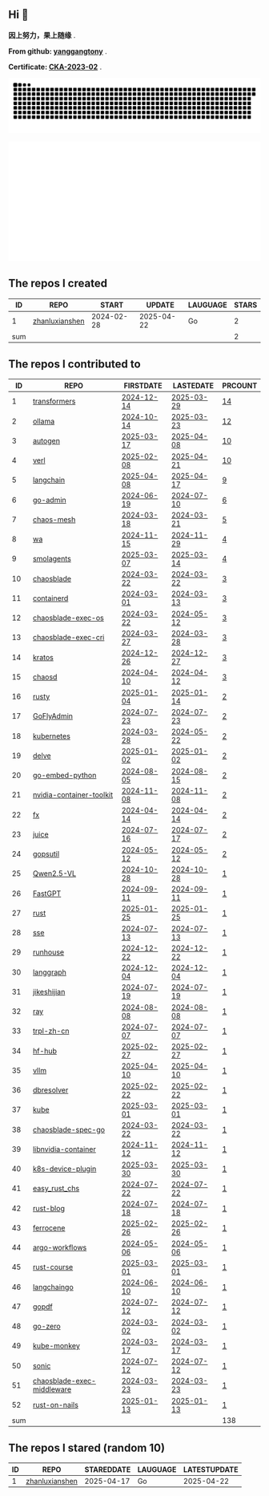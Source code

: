 ## Hi 👋 

**因上努力，果上随缘** .

**From github: [yanggangtony](https://github.com/yanggangtony)** .

**Certificate: [CKA-2023-02](https://github.com/zhanluxianshen/zhanluxianshen/blob/master/yanggang-cka-2023-02-25.png)** .

![github contribution grid snake animation](https://github.com/zhanluxianshen/zhanluxianshen/blob/output/github-contribution-grid-snake.svg)

![Metrics](https://github.com/zhanluxianshen/zhanluxianshen/blob/master/github-metrics.svg)

<!--START_SECTION:my_github-->
## The repos I created
| ID  |                                REPO                                |   START    |   UPDATE   | LAUGUAGE | STARS |
|-----|--------------------------------------------------------------------|------------|------------|----------|-------|
|   1 | [zhanluxianshen](https://github.com/zhanluxianshen/zhanluxianshen) | 2024-02-28 | 2025-04-22 | Go       |     2 |
| sum |                                                                    |            |            |          |     2 |

## The repos I contributed to
| ID  |                                           REPO                                            |                                     FIRSTDATE                                     |                                     LASTEDATE                                     |                                                 PRCOUNT                                                  |
|-----|-------------------------------------------------------------------------------------------|-----------------------------------------------------------------------------------|-----------------------------------------------------------------------------------|----------------------------------------------------------------------------------------------------------|
|   1 | [transformers](https://github.com/huggingface/transformers)                               | [2024-12-14](https://github.com/huggingface/transformers/pull/35272)              | [2025-03-29](https://github.com/huggingface/transformers/pull/37102)              | [14](https://github.com/huggingface/transformers/pulls?q=is%3Apr+author%3Azhanluxianshen)                |
|   2 | [ollama](https://github.com/ollama/ollama)                                                | [2024-10-14](https://github.com/ollama/ollama/pull/7204)                          | [2025-03-23](https://github.com/ollama/ollama/pull/9950)                          | [12](https://github.com/ollama/ollama/pulls?q=is%3Apr+author%3Azhanluxianshen)                           |
|   3 | [autogen](https://github.com/microsoft/autogen)                                           | [2025-03-17](https://github.com/microsoft/autogen/pull/5981)                      | [2025-04-08](https://github.com/microsoft/autogen/pull/6250)                      | [10](https://github.com/microsoft/autogen/pulls?q=is%3Apr+author%3Azhanluxianshen)                       |
|   4 | [verl](https://github.com/volcengine/verl)                                                | [2025-02-08](https://github.com/volcengine/verl/pull/226)                         | [2025-04-21](https://github.com/volcengine/verl/pull/1195)                        | [10](https://github.com/volcengine/verl/pulls?q=is%3Apr+author%3Azhanluxianshen)                         |
|   5 | [langchain](https://github.com/langchain-ai/langchain)                                    | [2025-04-08](https://github.com/langchain-ai/langchain/pull/30717)                | [2025-04-17](https://github.com/langchain-ai/langchain/pull/30897)                | [9](https://github.com/langchain-ai/langchain/pulls?q=is%3Apr+author%3Azhanluxianshen)                   |
|   6 | [go-admin](https://github.com/go-admin-team/go-admin)                                     | [2024-06-19](https://github.com/go-admin-team/go-admin/pull/796)                  | [2024-07-10](https://github.com/go-admin-team/go-admin/pull/803)                  | [6](https://github.com/go-admin-team/go-admin/pulls?q=is%3Apr+author%3Azhanluxianshen)                   |
|   7 | [chaos-mesh](https://github.com/chaos-mesh/chaos-mesh)                                    | [2024-03-18](https://github.com/chaos-mesh/chaos-mesh/pull/4373)                  | [2024-03-21](https://github.com/chaos-mesh/chaos-mesh/pull/4380)                  | [5](https://github.com/chaos-mesh/chaos-mesh/pulls?q=is%3Apr+author%3Azhanluxianshen)                    |
|   8 | [wa](https://github.com/wa-lang/wa)                                                       | [2024-11-15](https://github.com/wa-lang/wa/pull/57)                               | [2024-11-29](https://github.com/wa-lang/wa/pull/60)                               | [4](https://github.com/wa-lang/wa/pulls?q=is%3Apr+author%3Azhanluxianshen)                               |
|   9 | [smolagents](https://github.com/huggingface/smolagents)                                   | [2025-03-07](https://github.com/huggingface/smolagents/pull/904)                  | [2025-03-14](https://github.com/huggingface/smolagents/pull/976)                  | [4](https://github.com/huggingface/smolagents/pulls?q=is%3Apr+author%3Azhanluxianshen)                   |
|  10 | [chaosblade](https://github.com/chaosblade-io/chaosblade)                                 | [2024-03-22](https://github.com/chaosblade-io/chaosblade/pull/1019)               | [2024-03-22](https://github.com/chaosblade-io/chaosblade/pull/1019)               | [3](https://github.com/chaosblade-io/chaosblade/pulls?q=is%3Apr+author%3Azhanluxianshen)                 |
|  11 | [containerd](https://github.com/containerd/containerd)                                    | [2024-03-01](https://github.com/containerd/containerd/pull/9906)                  | [2024-03-13](https://github.com/containerd/containerd/pull/9961)                  | [3](https://github.com/containerd/containerd/pulls?q=is%3Apr+author%3Azhanluxianshen)                    |
|  12 | [chaosblade-exec-os](https://github.com/chaosblade-io/chaosblade-exec-os)                 | [2024-03-22](https://github.com/chaosblade-io/chaosblade-exec-os/pull/170)        | [2024-05-12](https://github.com/chaosblade-io/chaosblade-exec-os/pull/172)        | [3](https://github.com/chaosblade-io/chaosblade-exec-os/pulls?q=is%3Apr+author%3Azhanluxianshen)         |
|  13 | [chaosblade-exec-cri](https://github.com/chaosblade-io/chaosblade-exec-cri)               | [2024-03-27](https://github.com/chaosblade-io/chaosblade-exec-cri/pull/16)        | [2024-03-28](https://github.com/chaosblade-io/chaosblade-exec-cri/pull/17)        | [3](https://github.com/chaosblade-io/chaosblade-exec-cri/pulls?q=is%3Apr+author%3Azhanluxianshen)        |
|  14 | [kratos](https://github.com/go-kratos/kratos)                                             | [2024-12-26](https://github.com/go-kratos/kratos/pull/3507)                       | [2024-12-27](https://github.com/go-kratos/kratos/pull/3508)                       | [3](https://github.com/go-kratos/kratos/pulls?q=is%3Apr+author%3Azhanluxianshen)                         |
|  15 | [chaosd](https://github.com/chaos-mesh/chaosd)                                            | [2024-04-10](https://github.com/chaos-mesh/chaosd/pull/263)                       | [2024-04-12](https://github.com/chaos-mesh/chaosd/pull/264)                       | [3](https://github.com/chaos-mesh/chaosd/pulls?q=is%3Apr+author%3Azhanluxianshen)                        |
|  16 | [rusty](https://github.com/PLC-lang/rusty)                                                | [2025-01-04](https://github.com/PLC-lang/rusty/pull/1381)                         | [2025-01-14](https://github.com/PLC-lang/rusty/pull/1387)                         | [2](https://github.com/PLC-lang/rusty/pulls?q=is%3Apr+author%3Azhanluxianshen)                           |
|  17 | [GoFlyAdmin](https://github.com/huanglishi/GoFlyAdmin)                                    | [2024-07-23](https://github.com/huanglishi/GoFlyAdmin/pull/11)                    | [2024-07-23](https://github.com/huanglishi/GoFlyAdmin/pull/11)                    | [2](https://github.com/huanglishi/GoFlyAdmin/pulls?q=is%3Apr+author%3Azhanluxianshen)                    |
|  18 | [kubernetes](https://github.com/kubernetes/kubernetes)                                    | [2024-03-28](https://github.com/kubernetes/kubernetes/pull/124103)                | [2024-05-22](https://github.com/kubernetes/kubernetes/pull/125047)                | [2](https://github.com/kubernetes/kubernetes/pulls?q=is%3Apr+author%3Azhanluxianshen)                    |
|  19 | [delve](https://github.com/go-delve/delve)                                                | [2025-01-02](https://github.com/go-delve/delve/pull/3897)                         | [2025-01-02](https://github.com/go-delve/delve/pull/3897)                         | [2](https://github.com/go-delve/delve/pulls?q=is%3Apr+author%3Azhanluxianshen)                           |
|  20 | [go-embed-python](https://github.com/kluctl/go-embed-python)                              | [2024-08-05](https://github.com/kluctl/go-embed-python/pull/46)                   | [2024-08-15](https://github.com/kluctl/go-embed-python/pull/47)                   | [2](https://github.com/kluctl/go-embed-python/pulls?q=is%3Apr+author%3Azhanluxianshen)                   |
|  21 | [nvidia-container-toolkit](https://github.com/NVIDIA/nvidia-container-toolkit)            | [2024-11-08](https://github.com/NVIDIA/nvidia-container-toolkit/pull/782)         | [2024-11-08](https://github.com/NVIDIA/nvidia-container-toolkit/pull/782)         | [2](https://github.com/NVIDIA/nvidia-container-toolkit/pulls?q=is%3Apr+author%3Azhanluxianshen)          |
|  22 | [fx](https://github.com/uber-go/fx)                                                       | [2024-04-14](https://github.com/uber-go/fx/pull/1189)                             | [2024-04-14](https://github.com/uber-go/fx/pull/1189)                             | [2](https://github.com/uber-go/fx/pulls?q=is%3Apr+author%3Azhanluxianshen)                               |
|  23 | [juice](https://github.com/go-juicedev/juice)                                             | [2024-07-16](https://github.com/go-juicedev/juice/pull/305)                       | [2024-07-17](https://github.com/go-juicedev/juice/pull/306)                       | [2](https://github.com/go-juicedev/juice/pulls?q=is%3Apr+author%3Azhanluxianshen)                        |
|  24 | [gopsutil](https://github.com/shirou/gopsutil)                                            | [2024-05-12](https://github.com/shirou/gopsutil/pull/1647)                        | [2024-05-12](https://github.com/shirou/gopsutil/pull/1647)                        | [2](https://github.com/shirou/gopsutil/pulls?q=is%3Apr+author%3Azhanluxianshen)                          |
|  25 | [Qwen2.5-VL](https://github.com/QwenLM/Qwen2.5-VL)                                        | [2024-10-28](https://github.com/QwenLM/Qwen2.5-VL/pull/490)                       | [2024-10-28](https://github.com/QwenLM/Qwen2.5-VL/pull/490)                       | [1](https://github.com/QwenLM/Qwen2.5-VL/pulls?q=is%3Apr+author%3Azhanluxianshen)                        |
|  26 | [FastGPT](https://github.com/labring/FastGPT)                                             | [2024-09-11](https://github.com/labring/FastGPT/pull/2674)                        | [2024-09-11](https://github.com/labring/FastGPT/pull/2674)                        | [1](https://github.com/labring/FastGPT/pulls?q=is%3Apr+author%3Azhanluxianshen)                          |
|  27 | [rust](https://github.com/tensorflow/rust)                                                | [2025-01-25](https://github.com/tensorflow/rust/pull/433)                         | [2025-01-25](https://github.com/tensorflow/rust/pull/433)                         | [1](https://github.com/tensorflow/rust/pulls?q=is%3Apr+author%3Azhanluxianshen)                          |
|  28 | [sse](https://github.com/gin-contrib/sse)                                                 | [2024-07-13](https://github.com/gin-contrib/sse/pull/41)                          | [2024-07-13](https://github.com/gin-contrib/sse/pull/41)                          | [1](https://github.com/gin-contrib/sse/pulls?q=is%3Apr+author%3Azhanluxianshen)                          |
|  29 | [runhouse](https://github.com/run-house/runhouse)                                         | [2024-12-22](https://github.com/run-house/runhouse/pull/1616)                     | [2024-12-22](https://github.com/run-house/runhouse/pull/1616)                     | [1](https://github.com/run-house/runhouse/pulls?q=is%3Apr+author%3Azhanluxianshen)                       |
|  30 | [langgraph](https://github.com/langchain-ai/langgraph)                                    | [2024-12-04](https://github.com/langchain-ai/langgraph/pull/2621)                 | [2024-12-04](https://github.com/langchain-ai/langgraph/pull/2621)                 | [1](https://github.com/langchain-ai/langgraph/pulls?q=is%3Apr+author%3Azhanluxianshen)                   |
|  31 | [jikeshijian](https://github.com/miketang84/jikeshijian)                                  | [2024-07-19](https://github.com/miketang84/jikeshijian/pull/2)                    | [2024-07-19](https://github.com/miketang84/jikeshijian/pull/2)                    | [1](https://github.com/miketang84/jikeshijian/pulls?q=is%3Apr+author%3Azhanluxianshen)                   |
|  32 | [ray](https://github.com/ray-project/ray)                                                 | [2024-08-08](https://github.com/ray-project/ray/pull/47037)                       | [2024-08-08](https://github.com/ray-project/ray/pull/47037)                       | [1](https://github.com/ray-project/ray/pulls?q=is%3Apr+author%3Azhanluxianshen)                          |
|  33 | [trpl-zh-cn](https://github.com/KaiserY/trpl-zh-cn)                                       | [2024-07-07](https://github.com/KaiserY/trpl-zh-cn/pull/798)                      | [2024-07-07](https://github.com/KaiserY/trpl-zh-cn/pull/798)                      | [1](https://github.com/KaiserY/trpl-zh-cn/pulls?q=is%3Apr+author%3Azhanluxianshen)                       |
|  34 | [hf-hub](https://github.com/huggingface/hf-hub)                                           | [2025-02-27](https://github.com/huggingface/hf-hub/pull/98)                       | [2025-02-27](https://github.com/huggingface/hf-hub/pull/98)                       | [1](https://github.com/huggingface/hf-hub/pulls?q=is%3Apr+author%3Azhanluxianshen)                       |
|  35 | [vllm](https://github.com/vllm-project/vllm)                                              | [2025-04-10](https://github.com/vllm-project/vllm/pull/16400)                     | [2025-04-10](https://github.com/vllm-project/vllm/pull/16400)                     | [1](https://github.com/vllm-project/vllm/pulls?q=is%3Apr+author%3Azhanluxianshen)                        |
|  36 | [dbresolver](https://github.com/bxcodec/dbresolver)                                       | [2025-02-22](https://github.com/bxcodec/dbresolver/pull/62)                       | [2025-02-22](https://github.com/bxcodec/dbresolver/pull/62)                       | [1](https://github.com/bxcodec/dbresolver/pulls?q=is%3Apr+author%3Azhanluxianshen)                       |
|  37 | [kube](https://github.com/kube-rs/kube)                                                   | [2025-03-01](https://github.com/kube-rs/kube/pull/1709)                           | [2025-03-01](https://github.com/kube-rs/kube/pull/1709)                           | [1](https://github.com/kube-rs/kube/pulls?q=is%3Apr+author%3Azhanluxianshen)                             |
|  38 | [chaosblade-spec-go](https://github.com/chaosblade-io/chaosblade-spec-go)                 | [2024-03-22](https://github.com/chaosblade-io/chaosblade-spec-go/pull/56)         | [2024-03-22](https://github.com/chaosblade-io/chaosblade-spec-go/pull/56)         | [1](https://github.com/chaosblade-io/chaosblade-spec-go/pulls?q=is%3Apr+author%3Azhanluxianshen)         |
|  39 | [libnvidia-container](https://github.com/NVIDIA/libnvidia-container)                      | [2024-11-12](https://github.com/NVIDIA/libnvidia-container/pull/289)              | [2024-11-12](https://github.com/NVIDIA/libnvidia-container/pull/289)              | [1](https://github.com/NVIDIA/libnvidia-container/pulls?q=is%3Apr+author%3Azhanluxianshen)               |
|  40 | [k8s-device-plugin](https://github.com/NVIDIA/k8s-device-plugin)                          | [2025-03-30](https://github.com/NVIDIA/k8s-device-plugin/pull/1214)               | [2025-03-30](https://github.com/NVIDIA/k8s-device-plugin/pull/1214)               | [1](https://github.com/NVIDIA/k8s-device-plugin/pulls?q=is%3Apr+author%3Azhanluxianshen)                 |
|  41 | [easy_rust_chs](https://github.com/kumakichi/easy_rust_chs)                               | [2024-07-22](https://github.com/kumakichi/easy_rust_chs/pull/2)                   | [2024-07-22](https://github.com/kumakichi/easy_rust_chs/pull/2)                   | [1](https://github.com/kumakichi/easy_rust_chs/pulls?q=is%3Apr+author%3Azhanluxianshen)                  |
|  42 | [rust-blog](https://github.com/pretzelhammer/rust-blog)                                   | [2024-07-18](https://github.com/pretzelhammer/rust-blog/pull/78)                  | [2024-07-18](https://github.com/pretzelhammer/rust-blog/pull/78)                  | [1](https://github.com/pretzelhammer/rust-blog/pulls?q=is%3Apr+author%3Azhanluxianshen)                  |
|  43 | [ferrocene](https://github.com/ferrocene/ferrocene)                                       | [2025-02-26](https://github.com/ferrocene/ferrocene/pull/1343)                    | [2025-02-26](https://github.com/ferrocene/ferrocene/pull/1343)                    | [1](https://github.com/ferrocene/ferrocene/pulls?q=is%3Apr+author%3Azhanluxianshen)                      |
|  44 | [argo-workflows](https://github.com/argoproj/argo-workflows)                              | [2024-05-06](https://github.com/argoproj/argo-workflows/pull/13013)               | [2024-05-06](https://github.com/argoproj/argo-workflows/pull/13013)               | [1](https://github.com/argoproj/argo-workflows/pulls?q=is%3Apr+author%3Azhanluxianshen)                  |
|  45 | [rust-course](https://github.com/sunface/rust-course)                                     | [2025-03-01](https://github.com/sunface/rust-course/pull/1519)                    | [2025-03-01](https://github.com/sunface/rust-course/pull/1519)                    | [1](https://github.com/sunface/rust-course/pulls?q=is%3Apr+author%3Azhanluxianshen)                      |
|  46 | [langchaingo](https://github.com/tmc/langchaingo)                                         | [2024-06-10](https://github.com/tmc/langchaingo/pull/874)                         | [2024-06-10](https://github.com/tmc/langchaingo/pull/874)                         | [1](https://github.com/tmc/langchaingo/pulls?q=is%3Apr+author%3Azhanluxianshen)                          |
|  47 | [gopdf](https://github.com/tiechui1994/gopdf)                                             | [2024-07-12](https://github.com/tiechui1994/gopdf/pull/40)                        | [2024-07-12](https://github.com/tiechui1994/gopdf/pull/40)                        | [1](https://github.com/tiechui1994/gopdf/pulls?q=is%3Apr+author%3Azhanluxianshen)                        |
|  48 | [go-zero](https://github.com/zeromicro/go-zero)                                           | [2024-03-02](https://github.com/zeromicro/go-zero/pull/3955)                      | [2024-03-02](https://github.com/zeromicro/go-zero/pull/3955)                      | [1](https://github.com/zeromicro/go-zero/pulls?q=is%3Apr+author%3Azhanluxianshen)                        |
|  49 | [kube-monkey](https://github.com/asobti/kube-monkey)                                      | [2024-03-17](https://github.com/asobti/kube-monkey/pull/262)                      | [2024-03-17](https://github.com/asobti/kube-monkey/pull/262)                      | [1](https://github.com/asobti/kube-monkey/pulls?q=is%3Apr+author%3Azhanluxianshen)                       |
|  50 | [sonic](https://github.com/bytedance/sonic)                                               | [2024-07-12](https://github.com/bytedance/sonic/pull/672)                         | [2024-07-12](https://github.com/bytedance/sonic/pull/672)                         | [1](https://github.com/bytedance/sonic/pulls?q=is%3Apr+author%3Azhanluxianshen)                          |
|  51 | [chaosblade-exec-middleware](https://github.com/chaosblade-io/chaosblade-exec-middleware) | [2024-03-23](https://github.com/chaosblade-io/chaosblade-exec-middleware/pull/12) | [2024-03-23](https://github.com/chaosblade-io/chaosblade-exec-middleware/pull/12) | [1](https://github.com/chaosblade-io/chaosblade-exec-middleware/pulls?q=is%3Apr+author%3Azhanluxianshen) |
|  52 | [rust-on-nails](https://github.com/purton-tech/rust-on-nails)                             | [2025-01-13](https://github.com/purton-tech/rust-on-nails/pull/86)                | [2025-01-13](https://github.com/purton-tech/rust-on-nails/pull/86)                | [1](https://github.com/purton-tech/rust-on-nails/pulls?q=is%3Apr+author%3Azhanluxianshen)                |
| sum |                                                                                           |                                                                                   |                                                                                   |                                                                                                      138 |

## The repos I stared (random 10)
| ID |                                REPO                                | STAREDDATE | LAUGUAGE | LATESTUPDATE |
|----|--------------------------------------------------------------------|------------|----------|--------------|
|  1 | [zhanluxianshen](https://github.com/zhanluxianshen/zhanluxianshen) | 2025-04-17 | Go       | 2025-04-22   |

<!--END_SECTION:my_github-->


